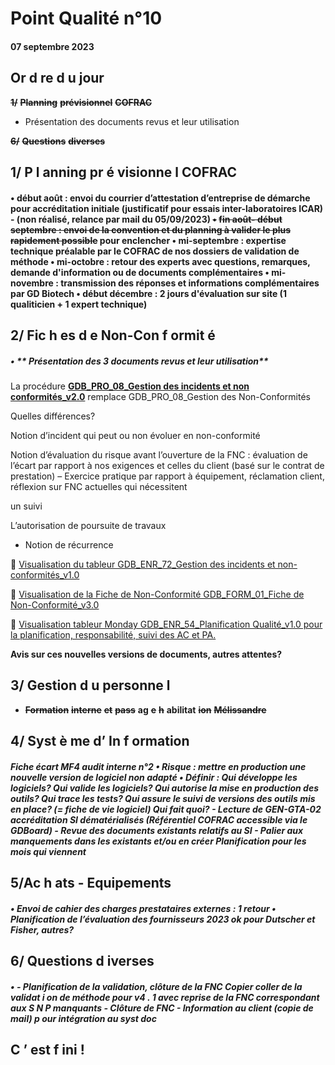 # Point Qualité n°10

#### 07 septembre 2023

## Or d re d u jour

~~**1/**~~ ~~**Planning**~~ ~~**prévisionnel**~~ ~~**COFRAC**~~

- Présentation des documents revus et leur utilisation

~~**6/**~~ ~~**Questions**~~ ~~**diverses**~~

## 1/ P l anning pr é visionne l COFRAC
#### • début août : envoi du courrier d’attestation d’entreprise de démarche pour accréditation initiale (justificatif pour essais inter-laboratoires ICAR) - (non réalisé, relance par mail du 05/09/2023) ~~•~~ ~~fin août- début septembre : envoi de la convention et du planning à valider le plus rapidement possible~~ pour enclencher • mi-septembre : expertise technique préalable par le COFRAC de nos dossiers de validation de méthode • mi-octobre : retour des experts avec questions, remarques, demande d'information ou de documents complémentaires • mi-novembre : transmission des réponses et informations complémentaires par GD Biotech • début décembre : 2 jours d'évaluation sur site (1 qualiticien + 1 expert technique)

## 2/ Fic h es d e Non-Con f ormit é
##### • ** Présentation des 3 documents revus et leur utilisation**

La procédure **[GDB_PRO_08_Gestion des incidents et non conformités_v2.0](https://genesdiffusion.sharepoint.com/:w:/r/sites/GDBiotech-ISO17025/Shared%20Documents/ISO%2017025/1_%20CORRECTION/TRAVAIL%20sur%20FNC%20Sophie-Karine/GDB_PRO_08_Gestion%20des%20incidents%20et%20non%20conformit%C3%A9s_v2.0.docx?d=w86c529ae6eb54309bb61f3f4a5b34b79&csf=1&web=1&e=lda58H)** remplace GDB_PRO_08_Gestion des Non-Conformités

Quelles différences?

Notion d’incident qui peut ou non évoluer en non-conformité

Notion d’évaluation du risque avant l’ouverture de la FNC : évaluation de l’écart par rapport à nos exigences et celles du client (basé
sur le contrat de prestation) – Exercice pratique par rapport à équipement, réclamation client, réflexion sur FNC actuelles qui nécessitent

un suivi

L’autorisation de poursuite de travaux

- Notion de récurrence

 [Visualisation du tableur GDB_ENR_72_Gestion des incidents et non-conformités_v1.0](https://genesdiffusion.sharepoint.com/:x:/r/sites/GDBiotech-ISO17025/Shared%20Documents/ISO%2017025/1_%20CORRECTION/TRAVAIL%20sur%20FNC%20Sophie-Karine/GDB_ENR_72_Gestion%20des%20incidents%20et%20des%20non%20conformit%C3%A9s_v1.0.xlsx?d=w2580a2a24a3044108d203e527ba11932&csf=1&web=1&e=yjVKeC)

 [Visualisation de la Fiche de Non-Conformité GDB_FORM_01_Fiche de Non-Conformité_v3.0](https://genesdiffusion.sharepoint.com/:x:/r/sites/GDBiotech-ISO17025/Shared%20Documents/ISO%2017025/1_%20CORRECTION/TRAVAIL%20sur%20FNC%20Sophie-Karine/Doc%20tavail%20230830%20GDB_FORM_01_Fiche%20de%20non%20conformit%C3%A9_v3.0.xlsx?d=waacbb8c9f2654b94b73f7ca02e8bc2cc&csf=1&web=1&e=Jsq8GR)

 [Visualisation tableur Monday GDB_ENR_54_Planification Qualité_v1.0 pour la planification, responsabilité, suivi des AC et PA.](https://genesdiffusion-company.monday.com/boards/3305246362/views/90790374?userId=34222278)

**Avis sur ces nouvelles versions de documents, autres attentes?**

## 3/ Gestion d u personne l

  - ~~**Formation**~~ ~~**interne**~~ ~~**et**~~ ~~**pass**~~ **ag** ~~**e**~~ ~~**h**~~ **abilitat** ~~**ion**~~ ~~**Mélissandre**~~

## 4/ Syst è me d’ In f ormation
##### Fiche écart MF4 audit interne n°2 • Risque : mettre en production une nouvelle version de logiciel non adapté • Définir : Qui développe les logiciels? Qui valide les logiciels? Qui autorise la mise en production des outils? Qui trace les tests? Qui assure le suivi de versions des outils mis en place? (= fiche de vie logiciel) Qui fait quoi? - Lecture de GEN-GTA-02 accréditation SI dématérialisés (Référentiel COFRAC accessible via le GDBoard) - Revue des documents existants relatifs au SI - Palier aux manquements dans les existants et/ou en créer **Planification pour les mois qui viennent**

## 5/Ac h ats - Equipements
##### • Envoi de cahier des charges prestataires externes : 1 retour • Planification de l’évaluation des fournisseurs 2023 ok pour Dutscher et Fisher, autres?

## 6/ Questions d iverses
##### • - Planification de la validation, clôture de la FNC Copier coller de la validat i on de méthode pour v4 . 1 avec reprise de la FNC correspondant aux S N P manquants - Clôture de FNC - Information au client (copie de mail) p our intégration au syst doc

## C ’ est f ini !


